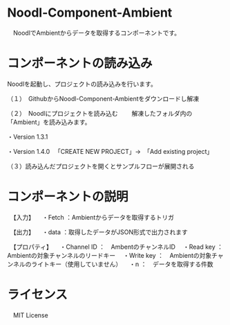 # Noodl-Component-Ambient

　NoodlでAmbientからデータを取得するコンポーネントです。

# コンポーネントの読み込み

 Noodlを起動し、プロジェクトの読み込みを行います。

（１）　GithubからNoodl-Component-Ambientをダウンロードし解凍

（２）　Noodlにプロジェクトを読み込む
　　解凍したフォルダ内の「Ambient」を読み込みます。

 ・Version 1.3.1


 ・Version 1.4.0
 　「CREATE NEW PROJECT」→　「Add existing project」

 （３）読み込んだプロジェクトを開くとサンプルフローが展開される

 # コンポーネントの説明

　【入力】
 　・Fetch      ：Ambientからデータを取得するトリガ

　【出力】
 　・data       ：取得したデータがJSON形式で出力されます

　【プロパティ】
 　・Channel ID ：　AmbentのチャンネルID
 　・Read key   ：　Ambientの対象チャンネルのリードキー
 　・Write key  ：　Ambientの対象チャンネルのライトキー（使用していません）
 　・n          ：　データを取得する件数

# ライセンス
　MIT License
 

